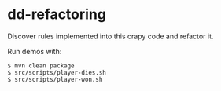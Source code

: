 # dd-refactoring

Discover rules implemented into this crapy code and refactor it.

Run demos with:

    $ mvn clean package
    $ src/scripts/player-dies.sh
    $ src/scripts/player-won.sh